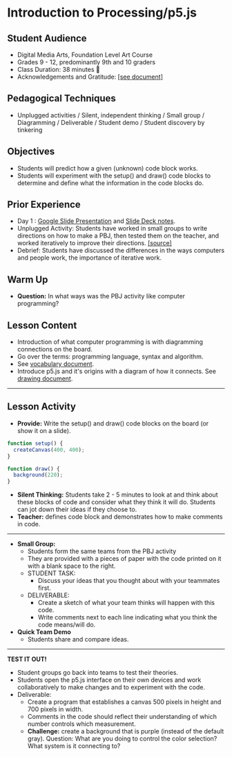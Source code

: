 # Introduction to Processing/p5.js
## Student Audience  
* Digital Media Arts, Foundation Level Art Course
* Grades 9 - 12, predominantly 9th and 10 graders
* Class Duration: 38 minutes :hankey:
* Acknowledgements and Gratitude: [[see document]](resources_acknowledgements.md)

## Pedagogical Techniques
* Unplugged activities / Silent, independent thinking / Small group / 
Diagramming / Deliverable  / Student demo / Student discovery by tinkering


## Objectives
* Students will predict how a given (unknown) code block works.
* Students will experiment with the setup() and draw() code blocks to determine and define what the information in the code blocks do.

## Prior Experience 
* Day 1 :  [Google Slide Presentation](Introduction_to_Processing) and [Slide Deck notes](SlideDeck_notes.md).
* Unplugged Activity: Students have worked in small groups to write directions on how to make a PBJ, then tested them on the teacher, and worked iteratively to improve their directions.  [[source]](http://static.zerorobotics.mit.edu/docs/team-activities/ProgrammingPeanutButterAndJelly.pdf)
* Debrief: Students have discussed the differences in the ways computers and people work, the importance of iterative work.

## Warm Up
* **Question:** In what ways was the PBJ activity like computer programming?

## Lesson Content
* Introduction of what computer programming is with diagramming connections on the board.
* Go over the terms: programming language, syntax and algorithm.
* See [vocabulary document](Vocabulary.md).
* Introduce p5.js and it's origins with a diagram of how it connects. See [drawing document](p5_origins.draw).
---
## Lesson Activity
* **Provide:** Write the setup() and draw() code blocks on the board (or show it on a slide).
```p5.js
function setup() {
  createCanvas(400, 400);
}

function draw() {
  background(220);
}
```
* **Silent Thinking:** Students take 2 - 5 minutes to look at and think about these blocks of code and consider what they think it will do.  Students can jot down their ideas if they choose to.
* **Teacher:** defines code block and demonstrates how to make comments in code.
 ---
* **Small Group:**
  * Students form the same teams from the PBJ activity
  * They are provided with a pieces of paper with the code printed on it with a blank space to the right.
  * STUDENT TASK: 
    * Discuss your ideas that you thought about with your teammates first.
  * DELIVERABLE:
    * Create a sketch of what your team thinks will happen with this code.
    * Write comments next to each line indicating what you think the code means/will do.
* **Quick Team Demo**
  * Students share and compare ideas.
---
**TEST IT OUT!**
  * Student groups go back into teams to test their theories.
  * Students open the p5.js interface on their own devices and work collaboratively to make changes and to experiment with the code. 
  * Deliverable:
    * Create a program that establishes a canvas  500 pixels in height and 700 pixels in width.
    * Comments in the code should reflect their understanding of which number controls which measurement.
    * **Challenge:** create a background that is purple (instead of the default gray). Question:  What are you doing to control the color selection?  What system is it connecting to?